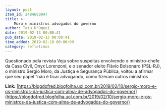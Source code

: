 ```yaml
---
layout: post
item_id: 2484683047
title: >-
    Moro e ministros advogados do governo
author: Tatu D'Oquei
date: 2019-02-13 00:00:41
pub_date: 2019-02-13 00:00:41
time_added: 2019-02-10 00:00:00
category: refletimos
---
```


Questionado pela revista Veja sobre suspeitas envolvendo o ministro-chefe da Casa Civil, Onyx Lorenzoni, e o senador eleito Flávio Bolsonaro (PSL-RJ), o ministro Sergio Moro, da Justiça e Segurança Pública, voltou a afirmar que seu papel “não é ficar advogando, como fizeram outros ministros

**Link:** [https://blogdofred.blogfolha.uol.com.br/2019/02/10/sergio-moro-e-os-ministros-da-justica-com-alma-de-advogados-do-governo/](https://blogdofred.blogfolha.uol.com.br/2019/02/10/sergio-moro-e-os-ministros-da-justica-com-alma-de-advogados-do-governo/)

